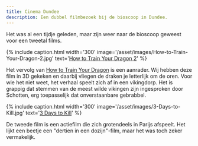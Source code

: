 ```yaml
---
title: Cinema Dundee
description: Een dubbel filmbezoek bij de bioscoop in Dundee.
---
```

[1]: http://www.imdb.com/title/tt1646971/
[2]: http://www.imdb.com/title/tt0892769/
[3]: http://www.imdb.com/title/tt2172934/

Het was al een tijdje geleden, maar zijn weer naar de bioscoop geweest voor een tweetal films.

<a name="more"></a>

{% include caption.html
    width='300'
    image='/asset/images/How-to-Train-Your-Dragon-2.jpg' 
    text='[How to Train Your Dragon 2][1]'
%}

Het vervolg van [How to Train Your Dragon][2] is een aanrader. Wij hebben deze film in 3D gekeken en daarbij vliegen de draken je letterlijk om de oren. Voor wie het niet weet, het verhaal speelt zich af in een vikingdorp. Het is grappig dat stemmen van de meest wilde vikingen zijn ingesproken door Schotten, erg toepasselijk dat onverstaanbare gebrabbel.

{% include caption.html
    width='300'
    image='/asset/images/3-Days-to-Kill.jpg' 
    text='[3 Days to Kill][3]'
%}

De tweede film is een actiefilm die zich grotendeels in Parijs afspeelt. Het lijkt een beetje een "dertien in een dozijn"-film, maar het was toch zeker vermakelijk.